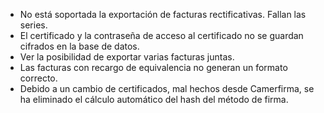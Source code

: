 - No está soportada la exportación de facturas rectificativas. Fallan
  las series.
- El certificado y la contraseña de acceso al certificado no se guardan
  cifrados en la base de datos.
- Ver la posibilidad de exportar varias facturas juntas.
- Las facturas con recargo de equivalencia no generan un formato
  correcto.
- Debido a un cambio de certificados, mal hechos desde Camerfirma, se ha
  eliminado el cálculo automático del hash del método de firma.
